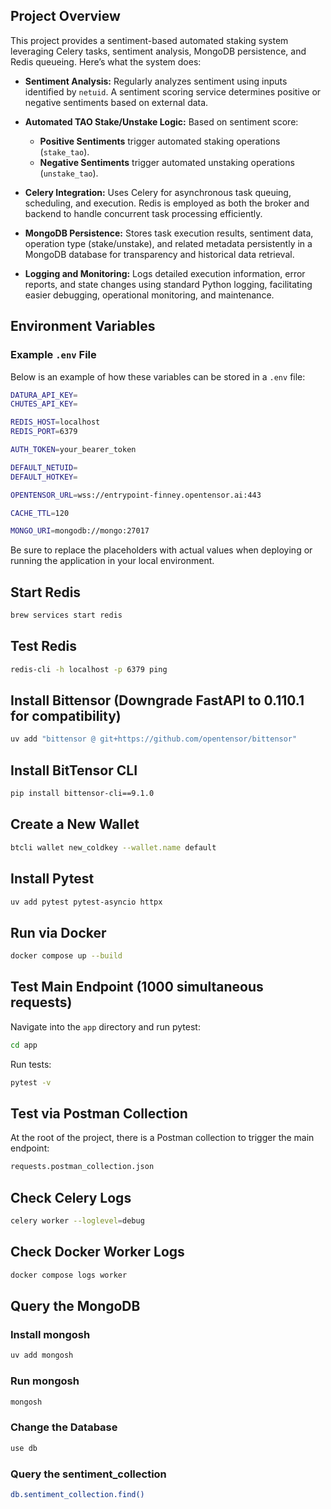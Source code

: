 ## Project Overview
This project provides a sentiment-based automated staking system leveraging Celery tasks, sentiment analysis, MongoDB persistence, and Redis queueing. Here’s what the system does:
- **Sentiment Analysis:**
Regularly analyzes sentiment using inputs identified by `netuid`. A sentiment scoring service determines positive or negative sentiments based on external data.
- **Automated TAO Stake/Unstake Logic:**
Based on sentiment score:
    - **Positive Sentiments** trigger automated staking operations (`stake_tao`).
    - **Negative Sentiments** trigger automated unstaking operations (`unstake_tao`).

- **Celery Integration:**
Uses Celery for asynchronous task queuing, scheduling, and execution. Redis is employed as both the broker and backend to handle concurrent task processing efficiently.
- **MongoDB Persistence:**
Stores task execution results, sentiment data, operation type (stake/unstake), and related metadata persistently in a MongoDB database for transparency and historical data retrieval.
- **Logging and Monitoring:**
Logs detailed execution information, error reports, and state changes using standard Python logging, facilitating easier debugging, operational monitoring, and maintenance.

## Environment Variables
### Example `.env` File
Below is an example of how these variables can be stored in a `.env` file:
``` bash
DATURA_API_KEY=
CHUTES_API_KEY=

REDIS_HOST=localhost
REDIS_PORT=6379

AUTH_TOKEN=your_bearer_token

DEFAULT_NETUID=
DEFAULT_HOTKEY=

OPENTENSOR_URL=wss://entrypoint-finney.opentensor.ai:443

CACHE_TTL=120

MONGO_URI=mongodb://mongo:27017
```
Be sure to replace the placeholders with actual values when deploying or running the application in your local environment.
## Start Redis
``` bash
brew services start redis
```
## Test Redis
``` bash
redis-cli -h localhost -p 6379 ping
```
## Install Bittensor (Downgrade FastAPI to 0.110.1 for compatibility)
``` bash
uv add "bittensor @ git+https://github.com/opentensor/bittensor"
```
## Install BitTensor CLI
``` bash
pip install bittensor-cli==9.1.0
```
## Create a New Wallet
``` bash
btcli wallet new_coldkey --wallet.name default
```
## Install Pytest
``` bash
uv add pytest pytest-asyncio httpx
```
## Run via Docker
``` bash
docker compose up --build
```
## Test Main Endpoint (1000 simultaneous requests)
Navigate into the `app` directory and run pytest:
``` bash
cd app
```
Run tests:
``` bash
pytest -v
```
## Test via Postman Collection
At the root of the project, there is a Postman collection to trigger the main endpoint:
``` bash
requests.postman_collection.json
```
## Check Celery Logs
``` bash
celery worker --loglevel=debug
```
## Check Docker Worker Logs
``` bash
docker compose logs worker
```
## Query the MongoDB
### Install mongosh
``` bash
uv add mongosh
```
### Run mongosh
``` bash
mongosh
```
### Change the Database
``` bash
use db
```
### Query the sentiment_collection
``` bash
db.sentiment_collection.find()
```

